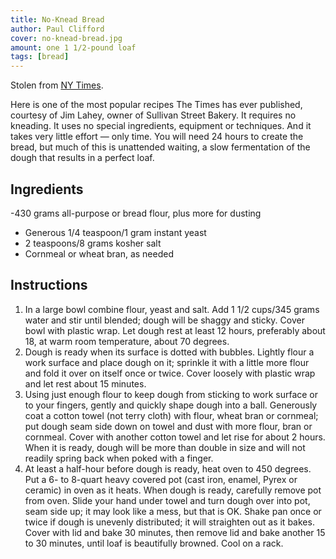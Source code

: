 ```yaml
---
title: No-Knead Bread
author: Paul Clifford
cover: no-knead-bread.jpg
amount: one 1 1/2-pound loaf
tags: [bread]
---
```


Stolen from [NY Times](https://cooking.nytimes.com/recipes/11376-no-knead-bread).

Here is one of the most popular recipes The Times has ever published, courtesy of Jim Lahey, owner of Sullivan Street Bakery. It requires no kneading. It uses no special ingredients, equipment or techniques. And it takes very little effort — only time. You will need 24 hours to create the bread, but much of this is unattended waiting, a slow fermentation of the dough that results in a perfect loaf.

## Ingredients

-430 grams all-purpose or bread flour, plus more for dusting

- Generous 1/4 teaspoon/1 gram instant yeast
- 2 teaspoons/8 grams kosher salt
- Cornmeal or wheat bran, as needed

## Instructions

1. In a large bowl combine flour, yeast and salt. Add 1 1/2 cups/345 grams water and stir until blended; dough will be shaggy and sticky. Cover bowl with plastic wrap. Let dough rest at least 12 hours, preferably about 18, at warm room temperature, about 70 degrees.
1. Dough is ready when its surface is dotted with bubbles. Lightly flour a work surface and place dough on it; sprinkle it with a little more flour and fold it over on itself once or twice. Cover loosely with plastic wrap and let rest about 15 minutes.
1. Using just enough flour to keep dough from sticking to work surface or to your fingers, gently and quickly shape dough into a ball. Generously coat a cotton towel (not terry cloth) with flour, wheat bran or cornmeal; put dough seam side down on towel and dust with more flour, bran or cornmeal. Cover with another cotton towel and let rise for about 2 hours. When it is ready, dough will be more than double in size and will not readily spring back when poked with a finger.
1. At least a half-hour before dough is ready, heat oven to 450 degrees. Put a 6- to 8-quart heavy covered pot (cast iron, enamel, Pyrex or ceramic) in oven as it heats. When dough is ready, carefully remove pot from oven. Slide your hand under towel and turn dough over into pot, seam side up; it may look like a mess, but that is OK. Shake pan once or twice if dough is unevenly distributed; it will straighten out as it bakes. Cover with lid and bake 30 minutes, then remove lid and bake another 15 to 30 minutes, until loaf is beautifully browned. Cool on a rack.
